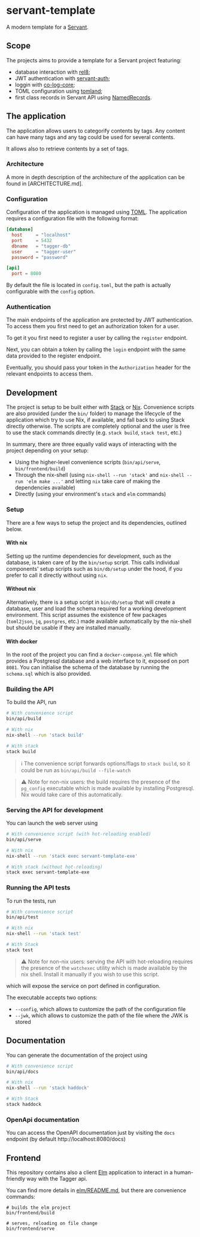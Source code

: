 # servant-template

A modern template for a [Servant](https://haskell-servant.github.io/).

## Scope

The projects aims to provide a template for a Servant project featuring:

- database interaction with [rel8](https://hackage.haskell.org/package/rel8);
- JWT authentication with [servant-auth](https://hackage.haskell.org/package/servant-auth);
- loggin with [co-log-core](https://hackage.haskell.org/package/co-log-core);
- TOML configuration using [tomland](https://hackage.haskell.org/package/tomland);
- first class records in Servant API using [NamedRecords](https://hackage.haskell.org/package/servant-0.19/changelog).

## The application

The application allows users to categorify contents by tags. Any content can have many tags and any tag could be used for several contents.

It allows also to retrieve contents by a set of tags.

### Architecture

A more in depth description of the architecture of the application can be found in [ARCHITECTURE.md].

### Configuration

Configuration of the application is managed using [TOML](https://toml.io). The application requires a configuration file with the following format:

```toml
[database]
  host     = "localhost"
  port     = 5432
  dbname   = "tagger-db"
  user     = "tagger-user"
  password = "password"

[api]
  port = 8080
```

By default the file is located in `config.toml`, but the path is actually configurable with the `config` option.

### Authentication
The main endpoints of the application are protected by JWT authentication. To access them you first need to get an authorization token for a user.

To get it you first need to register a user by calling the `register` endpoint.

Next, you can obtain a token by calling the `login` endpoint with the same data provided to the register endpoint.

Eventually, you should pass your token in the `Authorization` header for the relevant endpoints to access them.

## Development
The project is setup to be built either with [Stack](https://docs.haskellstack.org/en/stable/README/) or [Nix](https://nixos.org/). Convenience scripts are also provided (under the `bin/` folder) to manage the lifecycle of the application which try to use Nix, if available, and fall back to using Stack directly otherwise. The scripts are completely optional and the user is free to use the stack commands directly (e.g. `stack build`, `stack test`, etc.)

In summary, there are three equally valid ways of interacting with the project depending on your setup:
- Using the higher-level convenience scripts (`bin/api/serve`, `bin/frontend/build`)
- Through the nix-shell (using `nix-shell --run 'stack'` and `nix-shell --run 'elm make ...'` and letting `nix` take care of making the dependencies available)
- Directly (using your environment's `stack` and `elm` commands)

### Setup

There are a few ways to setup the project and its dependencies, outlined below.

#### With nix
Setting up the runtime dependencies for development, such as the database, is taken care of by the `bin/setup` script. This calls individual components' setup scripts such as `bin/db/setup` under the hood, if you prefer to call it directly without using `nix`.

#### Without nix
Alternatively, there is a setup script in `bin/db/setup` that will create a database, user and load the schema required for a working development environment. This script assumes the existence of few packages (`toml2json`, `jq`, `postgres`, etc.) made available automatically by the nix-shell but should be usable if they are installed manually.

#### With docker
In the root of the project you can find a `docker-compose.yml` file which provides a Postgresql database and a web interface to it, exposed on port `8081`.
You can initialise the schema of the database by running the `schema.sql` which is also provided.

### Building the API

To build the API, run

```sh
# With convenience script
bin/api/build

# With nix
nix-shell --run 'stack build'

# With stack
stack build
```

> :information_source: The convenience script forwards options/flags to `stack build`, so it could be run as `bin/api/build --file-watch`

> :warning: Note for non-nix users: the build requires the presence of the `pg_config` executable which is made available by installing Postgresql. Nix would take care of this automatically.

### Serving the API for development
You can launch the web server using

```sh
# With convenience script (with hot-reloading enabled)
bin/api/serve

# With nix
nix-shell --run 'stack exec servant-template-exe'

# With stack (without hot-reloading)
stack exec servant-template-exe
```

### Running the API tests
To run the tests, run

```sh
# With convenience script
bin/api/test

# With nix
nix-shell --run 'stack test'

# With Stack
stack test
```

> :warning: Note for non-nix users: serving the API with hot-reloading requires the presence of the `watchexec` utility which is made available by the nix shell. Install it manually if you wish to use this script.

which will expose the service on port defined in configuration.

The executable accepts two options:

- `--config`, which allows to customize the path of the configuration file
- `--jwk`, which allows to customize the path of the file where the JWK is stored

## Documentation

You can generate the documentation of the project using

```sh
# With convenience script
bin/api/docs

# With nix
nix-shell --run 'stack haddock'

# With Stack
stack haddock
```

### OpenApi documentation

You can access the OpenAPI documentation just by visiting the `docs` endpoint (by default http://localhost:8080/docs)

## Frontend

This repository contains also a client [Elm](https://elm-lang.org/) application to interact in a human-friendly way with the Tagger api.

You can find more details in [elm/README.md](elm/README.md), but there are convenience commands:

```
# builds the elm project
bin/frontend/build

# serves, reloading on file change
bin/frontend/serve
```
